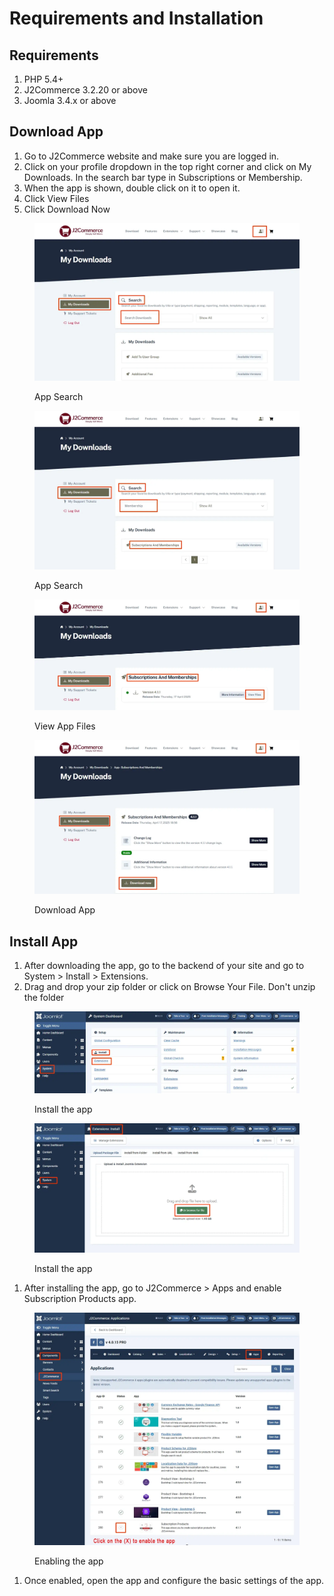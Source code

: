 # Requirements and Installation

## Requirements <a href="#requirements" id="requirements"></a>

1. PHP 5.4+
2. J2Commerce 3.2.20 or above
3. Joomla 3.4.x or above

## Download App <a href="#installation" id="installation"></a>

1. Go to J2Commerce website and make sure you are logged in.&#x20;
2. Click on your profile dropdown in the top right corner and click on My Downloads. In the search bar type in Subscriptions or Membership.&#x20;
3. When the app is shown, double click on it to open it.
4. Click View Files
5. Click Download Now

<figure><img src="../.gitbook/assets/app search (1).webp" alt=""><figcaption><p>App Search</p></figcaption></figure>

<figure><img src="../.gitbook/assets/app search1 (1).webp" alt=""><figcaption><p>App Search</p></figcaption></figure>

<figure><img src="../.gitbook/assets/app download.webp" alt=""><figcaption><p>View App Files</p></figcaption></figure>

<figure><img src="../.gitbook/assets/app download1.webp" alt=""><figcaption><p>Download App</p></figcaption></figure>

## Install App <a href="#installation" id="installation"></a>

1. After downloading the app, go to the backend of your site and go to System > Install > Extensions.
2. Drag and drop your zip folder or click on Browse Your File. Don't unzip the folder

<figure><img src="../.gitbook/assets/app install1 (1).webp" alt=""><figcaption><p>Install the app</p></figcaption></figure>

<figure><img src="../.gitbook/assets/install.webp" alt=""><figcaption><p>Install the app</p></figcaption></figure>

1. After installing the app, go to J2Commerce > Apps and enable Subscription Products app.

<figure><img src="../.gitbook/assets/app install.webp" alt=""><figcaption><p>Enabling the app</p></figcaption></figure>

1. Once enabled, open the app and configure the basic settings of the app.

